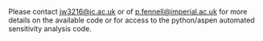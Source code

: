 Please contact jw3216@ic.ac.uk or of p.fennell@imperial.ac.uk for more details on the available code or for access to the python/aspen automated sensitivity analysis code. 
